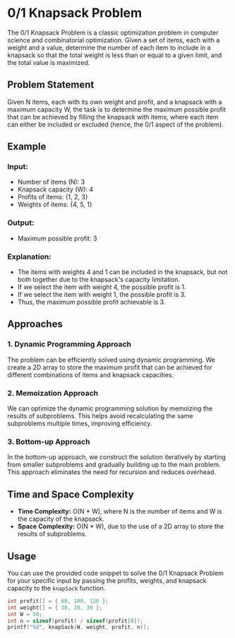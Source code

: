 

# 0/1 Knapsack Problem

The 0/1 Knapsack Problem is a classic optimization problem in computer science and combinatorial optimization. Given a set of items, each with a weight and a value, determine the number of each item to include in a knapsack so that the total weight is less than or equal to a given limit, and the total value is maximized.

## Problem Statement

Given N items, each with its own weight and profit, and a knapsack with a maximum capacity W, the task is to determine the maximum possible profit that can be achieved by filling the knapsack with items, where each item can either be included or excluded (hence, the 0/1 aspect of the problem).

## Example

### Input:

- Number of items (N): 3
- Knapsack capacity (W): 4
- Profits of items: {1, 2, 3}
- Weights of items: {4, 5, 1}

### Output:

- Maximum possible profit: 3

### Explanation:

- The items with weights 4 and 1 can be included in the knapsack, but not both together due to the knapsack's capacity limitation.
- If we select the item with weight 4, the possible profit is 1.
- If we select the item with weight 1, the possible profit is 3.
- Thus, the maximum possible profit achievable is 3.

## Approaches

### 1. Dynamic Programming Approach

The problem can be efficiently solved using dynamic programming. We create a 2D array to store the maximum profit that can be achieved for different combinations of items and knapsack capacities.

### 2. Memoization Approach

We can optimize the dynamic programming solution by memoizing the results of subproblems. This helps avoid recalculating the same subproblems multiple times, improving efficiency.

### 3. Bottom-up Approach

In the bottom-up approach, we construct the solution iteratively by starting from smaller subproblems and gradually building up to the main problem. This approach eliminates the need for recursion and reduces overhead.

## Time and Space Complexity

- **Time Complexity:** O(N * W), where N is the number of items and W is the capacity of the knapsack.
- **Space Complexity:** O(N * W), due to the use of a 2D array to store the results of subproblems.

## Usage

You can use the provided code snippet to solve the 0/1 Knapsack Problem for your specific input by passing the profits, weights, and knapsack capacity to the `knapSack` function.

```c
int profit[] = { 60, 100, 120 };
int weight[] = { 10, 20, 30 };
int W = 50;
int n = sizeof(profit) / sizeof(profit[0]);
printf("%d", knapSack(W, weight, profit, n));
```
